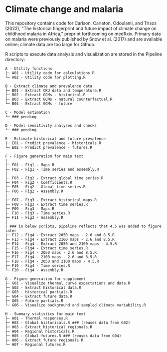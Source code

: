 # Climate change and malaria

This repository contains code for Carlson, Carleton, Odoulami, and Trisos (2022), "The historical fingerprint and future impact of climate change on childhood malaria in Africa," preprint forthcoming on medRxiv. Primary data on malaria were previously published by Snow et al. (2017) and are available online; climate data are too large for Github.

R scripts to execute data analysis and visualization are stored in the Pipeline directory:

```
A - Utility functions
├─ A01 - Utility code for calculations.R
└─ A02 - Utility code for plotting.R

B - Extract climate and prevalence data
├─ B01 - Extract CRU data and temperature.R
├─ B02 - Extract GCMs - historical.R
├─ B03 - Extract GCMs - natural counterfactual.R
└─ B04 - Extract GCMs - future

C - Model estimation
└─ ### pending

D - Model sensitivity analyses and checks
└─ ### pending

E - Estimate historical and future prevalence
├─ E01 - Predict prevalence - historicals.R
└─ E02 - Predict prevalence - futures.R

F - Figure generation for main text
|
├─ F01 - Fig1 - Maps.R
├─ F02 - Fig1 - Time series and assembly.R
|
├─ F03 - Fig2 - Extract global time series.R
├─ F04 - Fig2 - Coefficients.R
├─ F05 - Fig2 - Global time series.R
├─ F06 - Fig2 - Assembly.R
| 
├─ F07 - Fig3 - Extract historical maps.R
├─ F08 - Fig3 - Extract time series.R
├─ F09 - Fig3 - Maps.R
├─ F10 - Fig3 - Time series.R
├─ F11 - Fig3 - Assembly.R
|
| ### in below scripts, pipeline reflects that 4.5 was added to figure later
├─ F12 - Fig4 - Extract 2050 maps - 2.6 and 8.5.R
├─ F13 - Fig4 - Extract 2100 maps - 2.6 and 8.5.R
├─ F14 - Fig4 - Extract 2050 and 2100 maps - 4.5.R
├─ F15 - Fig4 - Extract time series.R
├─ F16 - Fig4 - 2050 maps - 2.6 and 8.5.R
├─ F17 - Fig4 - 2100 maps - 2.6 and 8.5.R
├─ F18 - Fig4 - 2050 and 2100 maps - 4.5.R
├─ F19 - Fig4 - Time series.R
└─ F20 - Fig4 - Assembly.R

G - Figure generation for supplement
├─ G01 - Visualize thermal curve expectations and data.R
├─ G02 - Extract historical data.R
├─ G03 - Historical partials.R
├─ G04 - Extract future data.R
├─ G05 - Future partials.R
└─ G06 - Visualize background and sampled climate variability.R

H - Summary statistics for main text
├─ H01 - Thermal responses.R
├─ H02 - Global historicals.R ### (reuses data from G02)
├─ H03 - Extract historical regionals.R
├─ H04 - Regional historicals.R
├─ H05 - Global futures.R ### (reuses data from G04)
├─ H06 - Extract future regionals.R
└─ H07 - Regional futures.R
```
